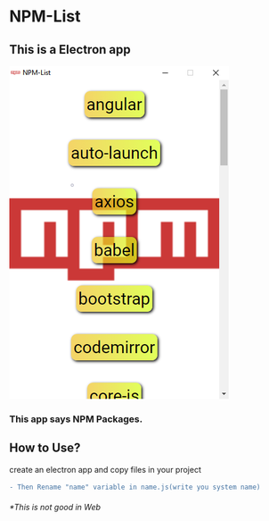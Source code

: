 # NPM-List
This is a Electron app
----------------------

![Screenshot](Screenshot.png)

### This app says NPM Packages.

How to Use?
-----------

create an electron app and copy files in your project
```diff
- Then Rename "name" variable in name.js(write you system name)
```
###### *This is not good in Web
